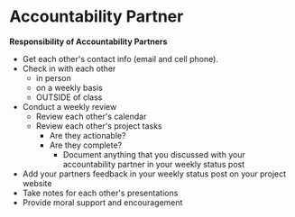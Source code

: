 # Accountability Partner

**Responsibility of Accountability Partners**

* Get each other's contact info (email and cell phone).
* Check in with each other&#x20;
  * in person&#x20;
  * on a weekly basis&#x20;
  * OUTSIDE of class
* Conduct a weekly review
  * Review each other's calendar
  * Review each other's project tasks
    * Are they actionable?
    * Are they complete?
      * Document anything that you discussed with your accountability partner in your weekly status post
* Add your partners feedback in your weekly status post on your project website
* Take notes for each other's presentations
* Provide moral support and encouragement
